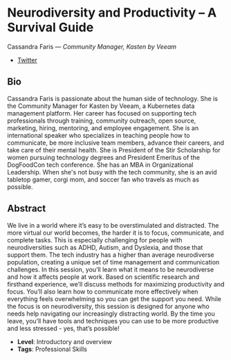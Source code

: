 # Neurodiversity and Productivity – A Survival Guide

Cassandra Faris &mdash; *Community Manager, Kasten by Veeam*

- [Twitter](https://twitter.com/cassandrafaris)

## Bio

Cassandra Faris is passionate about the human side of technology. She is the Community Manager for Kasten by Veeam, a Kubernetes data management platform. Her career has focused on supporting tech professionals through training, community outreach, open source, marketing, hiring, mentoring, and employee engagement. She is an international speaker who specializes in teaching people how to communicate, be more inclusive team members, advance their careers, and take care of their mental health.  She is President of the Stir Scholarship for women pursuing technology degrees and President Emeritus of the DogFoodCon tech conference. She has an MBA in Organizational Leadership. When she's not busy with the tech community, she is an avid tabletop gamer, corgi mom, and soccer fan who travels as much as possible.

## Abstract

We live in a world where it’s easy to be overstimulated and distracted. The more virtual our world becomes, the harder it is to focus, communicate, and complete tasks. This is especially challenging for people with neurodiversities such as ADHD, Autism, and Dyslexia, and those that support them. The tech industry has a higher than average neurodiverse population, creating a unique set of time management and communication challenges. In this session, you’ll learn what it means to be neurodiverse and how it affects people at work. Based on scientific research and firsthand experience, we’ll discuss methods for maximizing productivity and focus. You’ll also learn how to communicate more effectively when everything feels overwhelming so you can get the support you need. While the focus is on neurodiversity, this session is designed for anyone who needs help navigating our increasingly distracting world. By the time you leave, you’ll have tools and techniques you can use to be more productive and less stressed - yes, that’s possible!

- **Level**: Introductory and overview
- **Tags**: Professional Skills
  